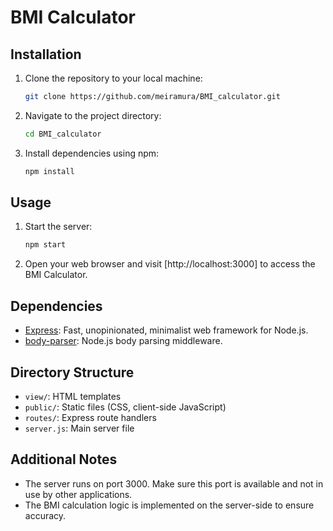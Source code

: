 # BMI Calculator

## Installation

1. Clone the repository to your local machine:

    ```bash
    git clone https://github.com/meiramura/BMI_calculator.git
    ```

2. Navigate to the project directory:

    ```bash
    cd BMI_calculator
    ```

3. Install dependencies using npm:

    ```bash
    npm install
    ```

## Usage

1. Start the server:

    ```bash
    npm start
    ```

2. Open your web browser and visit [http://localhost:3000] to access the BMI Calculator.

## Dependencies

- [Express](https://www.npmjs.com/package/express): Fast, unopinionated, minimalist web framework for Node.js.
- [body-parser](https://www.npmjs.com/package/body-parser): Node.js body parsing middleware.

## Directory Structure

- `view/`: HTML templates
- `public/`: Static files (CSS, client-side JavaScript)
- `routes/`: Express route handlers
- `server.js`: Main server file

## Additional Notes

- The server runs on port 3000. Make sure this port is available and not in use by other applications.
- The BMI calculation logic is implemented on the server-side to ensure accuracy.
